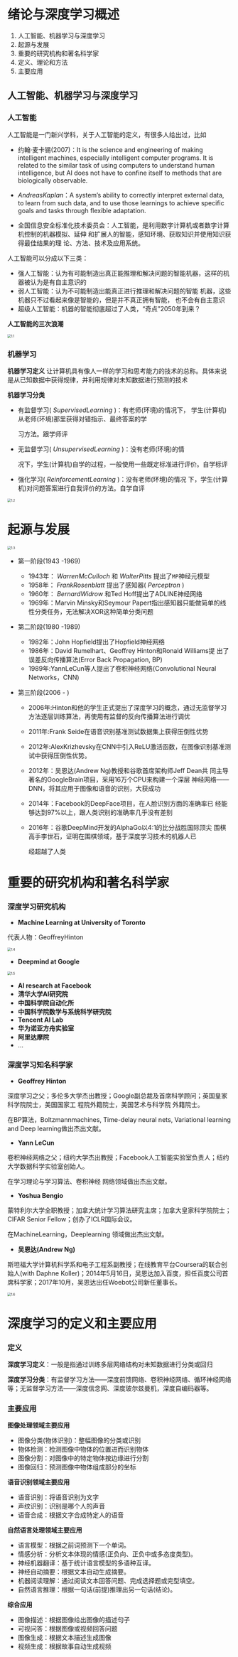# 绪论与深度学习概述

1. 人工智能、机器学习与深度学习
2. 起源与发展
3. 重要的研究机构和著名科学家
4. 定义、理论和方法
5. 主要应用



## 人工智能、机器学习与深度学习

### 人工智能

人工智能是一门新兴学科，关于人工智能的定义，有很多人给出过，比如

- 约翰·麦卡锡(2007)：It is the science and engineering of making intelligent machines, especially intelligent computer programs. It is related to the similar task of using computers to understand human intelligence, but AI does not have to confine itself to methods that are biologically observable.
- $Andreas Kaplan$：A system’s ability to correctly interpret external data, to learn from such data, and to use those learnings to achieve specific goals and tasks through flexible adaptation.

- 全国信息安全标准化技术委员会：人工智能，是利用数字计算机或者数字计算机控制的机器模拟、延伸 和扩展人的智能，感知环境、获取知识并使用知识获得最佳结果的理 论、方法、技术及应用系统。

人工智能可以分成以下三类：

- 强人工智能：认为有可能制造出真正能推理和解决问题的智能机器，这样的机器被认为是有自主意识的
- 弱人工智能：认为不可能制造出能真正进行推理和解决问题的智能 机器，这些机器只不过看起来像是智能的，但是并不真正拥有智能， 也不会有自主意识
- 超级人工智能：机器的智能彻底超过了人类，“奇点”2050年到来？

**人工智能的三次浪潮**

<img src="../image/1/1.1.png" alt="1.1" style="zoom:50%;" />

### 机器学习

**机器学习定义**   让计算机具有像人一样的学习和思考能力的技术的总称。具体来说是从已知数据中获得规律，并利用规律对未知数据进行预测的技术

**机器学习分类**

- 有监督学习( $SupervisedLearning$ )：有老师(环境)的情况下， 学生(计算机)从老师(环境)那里获得对错指示、最终答案的学

  习方法。跟学师评

- 无监督学习( $UnsupervisedLearning$ )：没有老师(环境)的情

  况下，学生(计算机)自学的过程，一般使用一些既定标准进行评价。自学标评

- 强化学习( $ReinforcementLearning$ )：没有老师(环境)的情况 下，学生(计算机)对问题答案进行自我评价的方法。自学自评

<img src="../image/1/1.2.png" alt="1.2" style="zoom:50%;" />

# 起源与发展

<img src="../image/1/1.3.png" alt="1.3" style="zoom:50%;" />

- 第一阶段(1943 -1969)
  - 1943年： $Warren McCulloch$ 和 $Walter Pitts$ 提出了`MP`神经元模型
  - 1958年： $Frank Rosenblatt$ 提出了感知器( $Perceptron$ )
  - 1960年： $Bernard Widrow$ 和Ted Hoff提出了ADLINE神经网络
  - 1969年：Marvin Minsky和Seymour Papert指出感知器只能做简单的线性分类任务，无法解决XOR这种简单分类问题
- 第二阶段(1980 -1989)
  - 1982年：John Hopfield提出了Hopfield神经网络
  - 1986年：David Rumelhart、Geoffrey Hinton和Ronald Williams提 出了误差反向传播算法(Error Back Propagation, BP)
  - 1989年:YannLeCun等人提出了卷积神经网络(Convolutional Neural Networks，CNN)

- 第三阶段(2006 - )

  - 2006年:Hinton和他的学生正式提出了深度学习的概念，通过无监督学习方法逐层训练算法，再使用有监督的反向传播算法进行调优

  - 2011年:Frank Seide在语音识别基准测试数据集上获得压倒性优势

  - 2012年:AlexKrizhevsky在CNN中引入ReLU激活函数，在图像识别基准测试中获得压倒性优势。

  - 2012年：吴恩达(Andrew Ng)教授和谷歌首席架构师Jeff Dean共 同主导著名的GoogleBrain项目，采用16万个CPU来构建一个深层 神经网络——DNN，将其应用于图像和语音的识别，大获成功

  - 2014年：Facebook的DeepFace项目，在人脸识别方面的准确率已 经能够达到97%以上，跟人类识别的准确率几乎没有差别

  - 2016年：谷歌DeepMind开发的AlphaGo以4:1的比分战胜国际顶尖 围棋高手李世石，证明在围棋领域，基于深度学习技术的机器人已

    经超越了人类

# 重要的研究机构和著名科学家

### 深度学习研究机构

- **Machine Learning at University of Toronto** 

代表人物：GeoffreyHinton

<img src="../image/1/1.4.png" alt="1.4" style="zoom:50%;" />

- **Deepmind at Google**

<img src="../image/1/1.5.png" alt="1.5" style="zoom:50%;" />

- **AI research at Facebook**
- **清华大学AI研究院** 
- **中国科学院自动化所**
- **中国科学院数学与系统科学研究院**
- **Tencent AI Lab**
- **华为诺亚方舟实验室**
- **阿里达摩院**
- ...

### 深度学习知名科学家

- **Geoffrey Hinton**

深度学习之父；多伦多大学杰出教授；Google副总裁及首席科学顾问；英国皇家科学院院士，美国国家工 程院外籍院士，美国艺术与科学院 外籍院士。

在BP算法，Boltzmannmachines, Time-delay neural nets, Variational learning and Deep learning做出杰出文献。

- **Yann LeCun**

卷积神经网络之父；纽约大学杰出教授；Facebook人工智能实验室负责人；纽约大学数据科学实验室创始人。

在学习理论与学习算法、卷积神经 网络领域做出杰出文献。

- **Yoshua Bengio**

蒙特利尔大学全职教授；加拿大统计学习算法研究主席；加拿大皇家科学院院士；CIFAR Senior Fellow；创办了ICLR国际会议。

在MachineLearning，Deeplearning 领域做出杰出文献。

- **吴恩达(Andrew Ng)**

斯坦福大学计算机科学系和电子工程系副教授；在线教育平台Coursera的联合创始人(with Daphne Koller)；2014年5月16日，吴恩达加入百度，担任百度公司首席科学家；2017年10月，吴恩达出任Woebot公司新任董事长。

<img src="../image/1/1.6.png" alt="1.6" style="zoom:50%;" />



# 深度学习的定义和主要应用

### 定义

**深度学习定义**：一般是指通过训练多层网络结构对未知数据进行分类或回归

**深度学习分类**：有监督学习方法——深度前馈网络、卷积神经网络、循环神经网络等；无监督学习方法——深度信念网、深度玻尔兹曼机，深度自编码器等。

### 主要应用

**图像处理领域主要应用**

- 图像分类(物体识别)：整幅图像的分类或识别
- 物体检测：检测图像中物体的位置进而识别物体
- 图像分割：对图像中的特定物体按边缘进行分割
- 图像回归：预测图像中物体组成部分的坐标

**语音识别领域主要应用**

- 语音识别：将语音识别为文字
- 声纹识别：识别是哪个人的声音
- 语音合成：根据文字合成特定人的语音

**自然语言处理领域主要应用**

- 语言模型：根据之前词预测下一个单词。
- 情感分析：分析文本体现的情感(正负向、正负中或多态度类型)。
- 神经机器翻译：基于统计语言模型的多语种互译。
- 神经自动摘要：根据文本自动生成摘要。
- 机器阅读理解：通过阅读文本回答问题、完成选择题或完型填空。
- 自然语言推理：根据一句话(前提)推理出另一句话(结论)。

**综合应用**

- 图像描述：根据图像给出图像的描述句子
- 可视问答：根据图像或视频回答问题
- 图像生成：根据文本描述生成图像
- 视频生成：根据故事自动生成视频